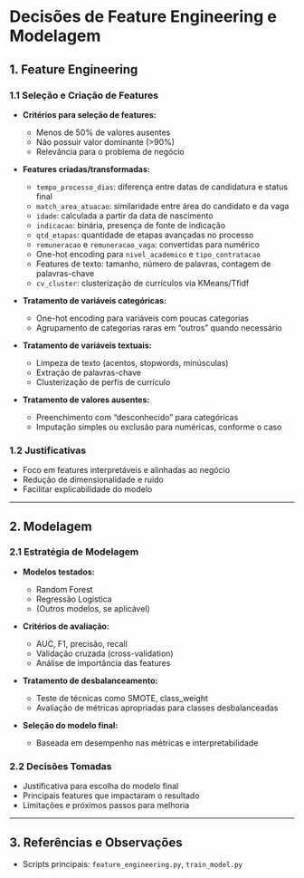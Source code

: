 # Decisões de Feature Engineering e Modelagem

## 1. Feature Engineering

### 1.1 Seleção e Criação de Features
- **Critérios para seleção de features:**  
  - Menos de 50% de valores ausentes  
  - Não possuir valor dominante (>90%)  
  - Relevância para o problema de negócio

- **Features criadas/transformadas:**  
  - `tempo_processo_dias`: diferença entre datas de candidatura e status final  
  - `match_area_atuacao`: similaridade entre área do candidato e da vaga  
  - `idade`: calculada a partir da data de nascimento  
  - `indicacao`: binária, presença de fonte de indicação  
  - `qtd_etapas`: quantidade de etapas avançadas no processo  
  - `remuneracao` e `remuneracao_vaga`: convertidas para numérico  
  - One-hot encoding para `nivel_academico` e `tipo_contratacao`  
  - Features de texto: tamanho, número de palavras, contagem de palavras-chave  
  - `cv_cluster`: clusterização de currículos via KMeans/Tfidf

- **Tratamento de variáveis categóricas:**  
  - One-hot encoding para variáveis com poucas categorias  
  - Agrupamento de categorias raras em “outros” quando necessário

- **Tratamento de variáveis textuais:**  
  - Limpeza de texto (acentos, stopwords, minúsculas)  
  - Extração de palavras-chave  
  - Clusterização de perfis de currículo

- **Tratamento de valores ausentes:**  
  - Preenchimento com “desconhecido” para categóricas  
  - Imputação simples ou exclusão para numéricas, conforme o caso

### 1.2 Justificativas
- Foco em features interpretáveis e alinhadas ao negócio
- Redução de dimensionalidade e ruído
- Facilitar explicabilidade do modelo

---

## 2. Modelagem

### 2.1 Estratégia de Modelagem
- **Modelos testados:**  
  - Random Forest  
  - Regressão Logística  
  - (Outros modelos, se aplicável)

- **Critérios de avaliação:**  
  - AUC, F1, precisão, recall  
  - Validação cruzada (cross-validation)  
  - Análise de importância das features

- **Tratamento de desbalanceamento:**  
  - Teste de técnicas como SMOTE, class_weight  
  - Avaliação de métricas apropriadas para classes desbalanceadas

- **Seleção do modelo final:**  
  - Baseada em desempenho nas métricas e interpretabilidade

### 2.2 Decisões Tomadas
- Justificativa para escolha do modelo final
- Principais features que impactaram o resultado
- Limitações e próximos passos para melhoria

---

## 3. Referências e Observações

- Scripts principais: `feature_engineering.py`, `train_model.py`
